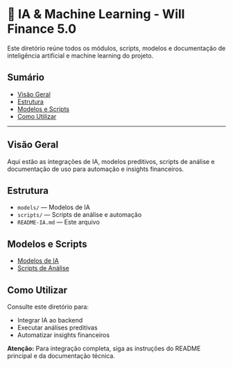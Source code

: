 
# 🤖 IA & Machine Learning - Will Finance 5.0

Este diretório reúne todos os módulos, scripts, modelos e documentação de inteligência artificial e machine learning do projeto.

## Sumário
- [Visão Geral](#visão-geral)
- [Estrutura](#estrutura)
- [Modelos e Scripts](#modelos-e-scripts)
- [Como Utilizar](#como-utilizar)

---

## Visão Geral
Aqui estão as integrações de IA, modelos preditivos, scripts de análise e documentação de uso para automação e insights financeiros.

## Estrutura
- `models/` — Modelos de IA
- `scripts/` — Scripts de análise e automação
- `README-IA.md` — Este arquivo

## Modelos e Scripts
- [Modelos de IA](models/)
- [Scripts de Análise](scripts/)

## Como Utilizar
Consulte este diretório para:
- Integrar IA ao backend
- Executar análises preditivas
- Automatizar insights financeiros

**Atenção:** Para integração completa, siga as instruções do README principal e da documentação técnica.
